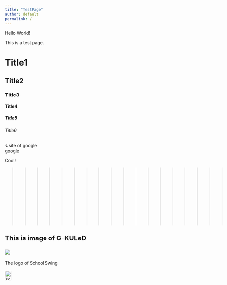 ```yaml
---
title: "TestPage"
author: default
permalink: /
---
```


Hello World!

This is a test page.

# Title1
## Title2
### Title3
#### Title4
##### Title5
###### Title6

↓site of google\
[google](https://www.google.co.jp/)

Cool!
>>>>>>>>>>>>>>>>>>>>>>>>>>>>>>>>>>>>>>>>>>>>>>>>>Hello World!

This is image of G-KULeD\
\
![](https://gakubu.kuled.kindai.ac.jp/logoview.aspx)
---

The logo of School Swing\
\
<img height="30" src="https://kindai.swing.schoo.jp/_nuxt/img/logo.09067d2.svg" title="school swing" width="20"/>